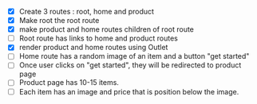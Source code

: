 -[x] Create 3 routes : root, home and product
-[x] Make root the root route
-[x] make product and home routes children of root route
-[ ] Root route has links to home and product routes
-[x] render product and home routes using Outlet
-[ ] Home route has a random image of an item and a button "get started"
-[ ] Once user clicks on "get started", they will be redirected to product page
-[ ] Product page has 10-15 items.
-[ ] Each item has an image and price that is position below the image.